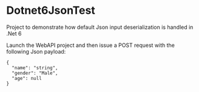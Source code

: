 # Dotnet6JsonTest
Project to demonstrate how default Json input deserialization is handled in .Net 6

Launch the WebAPI project and then issue a POST request with the following Json payload:
```
{
  "name": "string",
  "gender": "Male",
  "age": null
}
```
